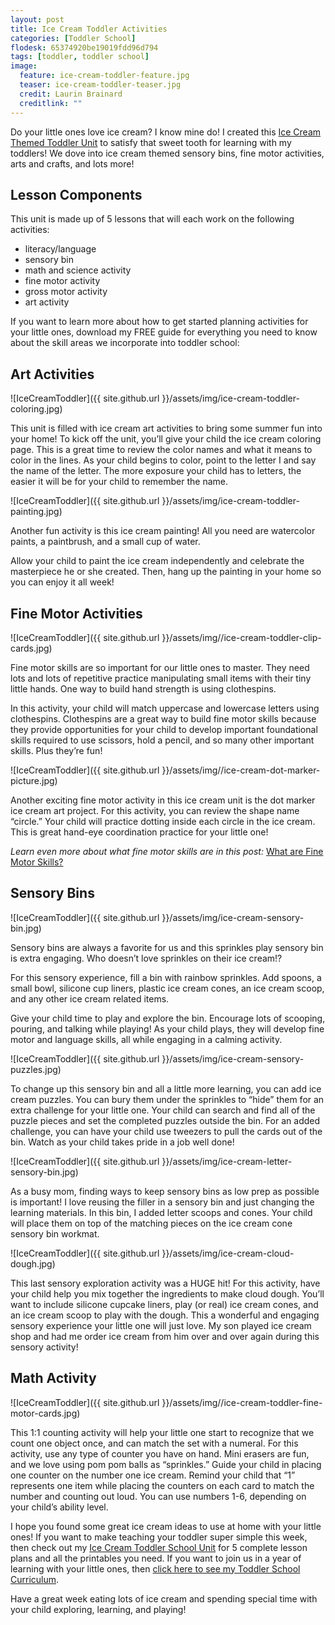 ```yaml
---
layout: post
title: Ice Cream Toddler Activities
categories: [Toddler School]
flodesk: 65374920be19019fdd96d794
tags: [toddler, toddler school]
image:
  feature: ice-cream-toddler-feature.jpg 
  teaser: ice-cream-toddler-teaser.jpg
  credit: Laurin Brainard
  creditlink: ""
---
```

Do your little ones love ice cream? I know mine do! I created this [Ice Cream Themed Toddler Unit](https://www.teacherspayteachers.com/Product/Toddler-Activities-Lesson-Plans-Ice-Cream-Homeschool-Preschool-Letter-I-4635846) to satisfy that sweet tooth for learning with my toddlers! We dove into ice cream themed sensory bins, fine motor activities, arts and crafts, and lots more!

## Lesson Components 
This unit is made up of 5 lessons that will each work on the following activities:
- literacy/language 
- sensory bin 
- math and science activity 
- fine motor activity 
- gross motor activity 
- art activity 

If you want to learn more about how to get started planning activities for your little ones, download my FREE guide for everything you need to know about the skill areas we incorporate into toddler school:

<div id="fd-form-65374920be19019fdd96d794"></div>
<script>
  window.fd('form', {
    formId: '65374920be19019fdd96d794',
    containerEl: '#fd-form-65374920be19019fdd96d794'
  });
</script>

## Art Activities 

![IceCreamToddler]({{ site.github.url }}/assets/img/ice-cream-toddler-coloring.jpg)

This unit is filled with ice cream art activities to bring some summer fun into your home! To kick off the unit, you’ll give your child the ice cream coloring page. This is a great time to review the color names and what it means to color in the lines. As your child begins to color, point to the letter I and say the name of the letter. The more exposure your child has to letters, the easier it will be for your child to remember the name.

![IceCreamToddler]({{ site.github.url }}/assets/img/ice-cream-toddler-painting.jpg)

Another fun activity is this ice cream painting! All you need are watercolor paints, a paintbrush, and a small cup of water. 

Allow your child to paint the ice cream independently and celebrate the masterpiece he or she created. Then, hang up the painting in your home so you can enjoy it all week!

## Fine Motor Activities 

![IceCreamToddler]({{ site.github.url }}/assets/img//ice-cream-toddler-clip-cards.jpg)

Fine motor skills are so important for our little ones to master. They need lots and lots of repetitive practice manipulating small items with their tiny little hands. One way to build hand strength is using clothespins. 

In this activity, your child will match uppercase and lowercase letters using clothespins. Clothespins are a great way to build fine motor skills because they provide opportunities for your child to develop important foundational skills required to use scissors, hold a pencil, and so many other important skills. Plus they’re fun! 

![IceCreamToddler]({{ site.github.url }}/assets/img//ice-cream-dot-marker-picture.jpg)

Another exciting fine motor activity in this ice cream unit is the dot marker ice cream art project. For this activity, you can review the shape name “circle.” Your child will practice dotting inside each circle in the ice cream. This is great hand-eye coordination practice for your little one! 

_Learn even more about what fine motor skills are in this post:_ [What are Fine Motor Skills?](https://theprimarybrain.com/fine%20motor%20skills/2024/01/25/What-Are-Fine-Motor-Skills/)

## Sensory Bins 

![IceCreamToddler]({{ site.github.url }}/assets/img/ice-cream-sensory-bin.jpg)

Sensory bins are always a favorite for us and this sprinkles play sensory bin is extra engaging. Who doesn’t love sprinkles on their ice cream!? 

For this sensory experience, fill a bin with rainbow sprinkles. Add spoons, a small bowl, silicone cup liners, plastic ice cream cones, an ice cream scoop, and any other ice cream related items. 

Give your child time to play and explore the bin. Encourage lots of scooping, pouring, and talking while playing! As your child plays, they will develop fine motor and language skills, all while engaging in a calming activity.

![IceCreamToddler]({{ site.github.url }}/assets/img/ice-cream-sensory-puzzles.jpg)

To change up this sensory bin and all a little more learning, you can add ice cream puzzles. You can bury them under the sprinkles to “hide” them for an extra challenge for your little one. Your child can search and find all of the puzzle pieces and set the completed puzzles outside the bin. For an added challenge, you can have your child use tweezers to pull the cards out of the bin. Watch as your child takes pride in a job well done!

![IceCreamToddler]({{ site.github.url }}/assets/img/ice-cream-letter-sensory-bin.jpg)

As a busy mom, finding ways to keep sensory bins as low prep as possible is important! I love reusing the filler in a sensory bin and just changing the learning materials. In this bin, I added letter scoops and cones. Your child will place them on top of the matching pieces on the ice cream cone sensory bin workmat.

![IceCreamToddler]({{ site.github.url }}/assets/img/ice-cream-cloud-dough.jpg)

This last sensory exploration activity was a HUGE hit! For this activity, have your child help you mix together the ingredients to make cloud dough. You’ll want to include silicone cupcake liners, play (or real) ice cream cones, and an ice cream scoop to play with the dough. This a wonderful and engaging sensory experience your little one will just love. My son played ice cream shop and had me order ice cream from him over and over again during this sensory activity! 

## Math Activity 

![IceCreamToddler]({{ site.github.url }}/assets/img//ice-cream-toddler-fine-motor-cards.jpg)

This 1:1 counting activity will help your little one start to recognize that we count one object once, and can match the set with a numeral. For this activity, use any type of counter you have on hand. Mini erasers are fun, and we love using pom pom balls as “sprinkles.” Guide your child in placing one counter on the number one ice cream. Remind your child that “1” represents one item while placing the counters on each card to match the number and counting out loud. You can use numbers 1-6, depending on your child’s ability level. 

I hope you found some great ice cream ideas to use at home with your little ones! If you want to make teaching your toddler super simple this week, then check out my [Ice Cream Toddler School Unit](https://www.teacherspayteachers.com/Product/Toddler-Activities-Lesson-Plans-Ice-Cream-Homeschool-Preschool-Letter-I-4635846) for 5 complete lesson plans and all the printables you need. If you want to join us in a year of learning with your little ones, then [click here to see my Toddler School Curriculum](https://www.teacherspayteachers.com/Product/Toddler-Activities-Lesson-Plans-Tot-School-Curriculum-Homeschool-Preschool-4296281).

Have a great week eating lots of ice cream and spending special time with your child exploring, learning, and playing! 
